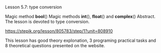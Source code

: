 Lesson 5.7: type conversion

Magic method **bool**()
Magic methods **int**(), **float**() and **complex**()
Abstract. The lesson is devoted to type conversion.

https://stepik.org/lesson/805783/step/1?unit=808910

This lesson has good theory explonation, 3 programing practical tasks and 8 theoretical questions presented on the website.
